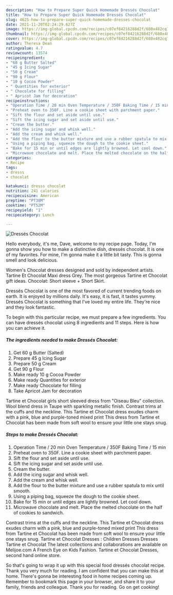 ```yaml
---
description: "How to Prepare Super Quick Homemade Dressés Chocolat"
title: "How to Prepare Super Quick Homemade Dressés Chocolat"
slug: 4625-how-to-prepare-super-quick-homemade-dresses-chocolat
date: 2021-11-20T02:24:29.627Z
image: https://img-global.cpcdn.com/recipes/c07ef84216288d2f/680x482cq70/dresses-chocolat-recipe-main-photo.jpg
thumbnail: https://img-global.cpcdn.com/recipes/c07ef84216288d2f/680x482cq70/dresses-chocolat-recipe-main-photo.jpg
cover: https://img-global.cpcdn.com/recipes/c07ef84216288d2f/680x482cq70/dresses-chocolat-recipe-main-photo.jpg
author: Theresa Dean
ratingvalue: 4.7
reviewcount: 13574
recipeingredient:
- "60 g Butter Salted"
- "45 g Icing Sugar"
- "50 g Cream"
- "90 g Flour"
- "10 g Cocoa Powder"
- " Quantities for exterior"
- " Chocolate for filling"
- " Apricot Jam for decoration"
recipeinstructions:
- "Operation Time / 20 min Oven Temperature / 350F Baking Time / 15 min"
- "Preheat oven to 350F. Line a cookie sheet with parchment paper."
- "Sift the flour and set aside until use."
- "Sift the icing sugar and set aside until use."
- "Cream the butter."
- "Add the icing sugar and whisk well."
- "Add the cream and whisk well."
- "Add the flour to the butter mixture and use a rubber spatula to mix until smooth."
- "Using a piping bag, squeeze the dough to the cookie sheet."
- "Bake for 15 min or until edges are lightly browned. Let cool down."
- "Microwave chocolate and melt. Place the melted chocolate on the half of cookies to sandwich."
categories:
- Recipe
tags:
- dresss
- chocolat

katakunci: dresss chocolat 
nutrition: 241 calories
recipecuisine: American
preptime: "PT38M"
cooktime: "PT52M"
recipeyield: "1"
recipecategory: Lunch

---
```



![Dressés Chocolat](https://img-global.cpcdn.com/recipes/c07ef84216288d2f/680x482cq70/dresses-chocolat-recipe-main-photo.jpg)

Hello everybody, it's me, Dave, welcome to my recipe page. Today, I'm gonna show you how to make a distinctive dish, dressés chocolat. It is one of my favorites. For mine, I'm gonna make it a little bit tasty. This is gonna smell and look delicious.

Women&#39;s Chocolat dresses designed and sold by independent artists. Tartine Et Chocolat Maxi dress Grey. The most gorgeous Tartine et Chocolat gift ideas. Chocolat: Short sleeve + Short Skirt.

Dressés Chocolat is one of the most favored of current trending foods on earth. It is enjoyed by millions daily. It's easy, it is fast, it tastes yummy. Dressés Chocolat is something that I've loved my entire life. They're nice and they look fantastic.


To begin with this particular recipe, we must prepare a few ingredients. You can have dressés chocolat using 8 ingredients and 11 steps. Here is how you can achieve it.

<!--inarticleads1-->

##### The ingredients needed to make Dressés Chocolat:

1. Get 60 g Butter (Salted)
1. Prepare 45 g Icing Sugar
1. Prepare 50 g Cream
1. Get 90 g Flour
1. Make ready 10 g Cocoa Powder
1. Make ready  Quantities for exterior
1. Make ready  Chocolate for filling
1. Take  Apricot Jam for decoration


Tartine et Chocolat girls short sleeved dress from &#34;Oiseau Bleu&#34; collection. Wool blend dress in Taupe with sparkling metallic finish. Contrast trims at the cuffs and the neckline. This Tartine et Chocolat dress exudes charm with a pink, blue and purple-toned mixed print This dress from Tartine et Chocolat has been made from soft wool to ensure your little one stays snug. 

<!--inarticleads2-->

##### Steps to make Dressés Chocolat:

1. Operation Time / 20 min Oven Temperature / 350F Baking Time / 15 min
1. Preheat oven to 350F. Line a cookie sheet with parchment paper.
1. Sift the flour and set aside until use.
1. Sift the icing sugar and set aside until use.
1. Cream the butter.
1. Add the icing sugar and whisk well.
1. Add the cream and whisk well.
1. Add the flour to the butter mixture and use a rubber spatula to mix until smooth.
1. Using a piping bag, squeeze the dough to the cookie sheet.
1. Bake for 15 min or until edges are lightly browned. Let cool down.
1. Microwave chocolate and melt. Place the melted chocolate on the half of cookies to sandwich.


Contrast trims at the cuffs and the neckline. This Tartine et Chocolat dress exudes charm with a pink, blue and purple-toned mixed print This dress from Tartine et Chocolat has been made from soft wool to ensure your little one stays snug. Tartine et Chocolat Dresses : Children Dresses Dresses Tartine et Chocolat The latest collections and collaborations are available on Melijoe.com A French Eye on Kids Fashion. Tartine et Chocolat Dresses, second hand online store. 

So that's going to wrap it up with this special food dressés chocolat recipe. Thank you very much for reading. I am confident that you can make this at home. There's gonna be interesting food in home recipes coming up. Remember to bookmark this page in your browser, and share it to your family, friends and colleague. Thank you for reading. Go on get cooking!
